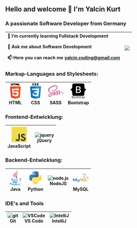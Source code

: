 
## Hello and welcome 👋 I'm Yalcin Kurt
### A passionate Software Developer from Germany




| 🌱 I’m currently learning **Fullstack Development** <br><br> 💬 Ask me about **Software Development** <br><br> 📫 Here you can reach me **yalcin.coding@gmail.com** | <a href="https://github.com/anuraghazra/github-readme-stats"><img align="center" src="https://github-readme-stats.vercel.app/api/top-langs/?username=anuraghazra&layout=compact&theme=buefy&hide_border=true" /></a> |
|:----|----|



### Markup-Languages and Stylesheets:
| [](https://www.w3.org/html/) <img src="https://raw.githubusercontent.com/devicons/devicon/master/icons/html5/html5-original-wordmark.svg" alt="html5" width="50" height="50"/><br>HTML | [](https://www.w3schools.com/css/) <img src="https://raw.githubusercontent.com/devicons/devicon/master/icons/css3/css3-original-wordmark.svg" alt="css3" width="50" height="50"/><br>CSS | [](https://sass-lang.com) <img src="https://raw.githubusercontent.com/devicons/devicon/master/icons/sass/sass-original.svg" alt="sass" width="50" height="50"/><br>SASS | [](https://getbootstrap.com) <img src="https://raw.githubusercontent.com/devicons/devicon/master/icons/bootstrap/bootstrap-plain-wordmark.svg" alt="bootstrap" width="50" height="50"/><br>Bootstrap |
|----|----|----|----|



### Frontend-Entwicklung:
| [](https://developer.mozilla.org/en-US/docs/Web/JavaScript) <img src="https://raw.githubusercontent.com/devicons/devicon/master/icons/javascript/javascript-original.svg" alt="javascript" width="50" height="50"/><br>JavaScript |  [](https://jquery.com/) <img src="https://uxwing.com/wp-content/themes/uxwing/download/brands-and-social-media/jquery-icon.svg" alt="jquery" width="50" height="50"/><br>jQuery | 
|----|----|



### Backend-Entwicklung:
| [](https://www.java.com) <img src="https://raw.githubusercontent.com/devicons/devicon/master/icons/java/java-original.svg" alt="java" width="50" height="50"/><br>Java | [](https://www.python.org) <img src="https://raw.githubusercontent.com/devicons/devicon/master/icons/python/python-original.svg" alt="python" width="50" height="50"/><br>Python | [](https://nodejs.org/en) <img src="https://upload.wikimedia.org/wikipedia/commons/d/d9/Node.js_logo.svg" alt="node.js" width="50" height="50"/><br>NodeJS | [](https://www.mysql.com/) <img src="https://raw.githubusercontent.com/devicons/devicon/master/icons/mysql/mysql-original-wordmark.svg" alt="mysql" width="50" height="50"/><br>MySQL |
|----|----|----|----|



### IDE's and Tools
| [](https://git-scm.com/) <img src="https://www.vectorlogo.zone/logos/git-scm/git-scm-icon.svg" alt="git" width="50" height="50"/><br>Git | [](https://code.visualstudio.com/) <img src="https://upload.wikimedia.org/wikipedia/commons/9/9a/Visual_Studio_Code_1.35_icon.svg" alt="VSCode" width="50" height="50"/><br>VS Code | [](https://www.jetbrains.com/de-de/idea/) <img src="https://upload.wikimedia.org/wikipedia/commons/9/9c/IntelliJ_IDEA_Icon.svg" alt="IntelliJ" width="50" height="50"/><br>IntelliJ 
|----|----|----|


  








<!-- <a href="https://github.com/anuraghazra/github-readme-stats"><img align="center" src="https://github-readme-stats.vercel.app/api?username=YalcinKurt89&show_icons=true&include_all_commits=true&theme=buefy&hide_border=true" alt="Anurag's github stats" /></a> -->
<!-- [![YalcinKurt89's GitHub | Languages Over Time](https://stats.quine.sh/YalcinKurt89/languages-over-time?theme=dark)](http://localhost:3000?utm_source=widgets&utm_campaign=YalcinKurt89) -->
